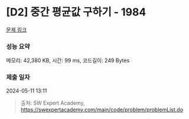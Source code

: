 # [D2] 중간 평균값 구하기 - 1984 

[문제 링크](https://swexpertacademy.com/main/code/problem/problemDetail.do?contestProbId=AV5Pw_-KAdcDFAUq) 

### 성능 요약

메모리: 42,380 KB, 시간: 99 ms, 코드길이: 249 Bytes

### 제출 일자

2024-05-11 13:11



> 출처: SW Expert Academy, https://swexpertacademy.com/main/code/problem/problemList.do